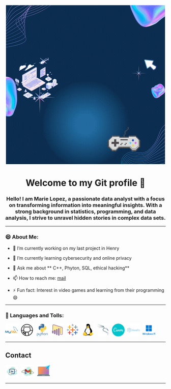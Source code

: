 <div id="header" align="center">
    <img src="Banner_marie/Banner_Marie.gif" alt="Banner Marie" width="500"/>
    <h1 align="center">Welcome to my Git profile 👋</h1>
    <h3 align="center">Hello! I am Marie Lopez, a passionate data analyst with a focus on transforming information into meaningful insights. 
    With a strong background in statistics, programming, and data analysis, I strive to unravel hidden stories in complex data sets.</h3>
</div>


---
###  😄 About Me:

- 🔭 I’m currently working on my last project in Henry

- 🌱 I’m currently learning cybersecurity and online privacy

- 💬 Ask me about ** C++, Phyton, SQL, ethical hacking**

- 📫 How to reach me: [mail](marielopbel231@gmail.com)

- ⚡ Fun fact: Interest in video games and learning from their programming 😄


---
<div align="left" >
    <h3>🔨 Languages and Tolls: </h3>
    <div>
        <img src="https://github.com/devicons/devicon/blob/master/icons/mysql/mysql-original-wordmark.svg" title="MySQL" alt="MySQL" width="40" height="40" />&nbsp;
        <img src="https://github.com/MFLopezBello/MFLopezBello/blob/main/src/icons8-github.gif" title="GitHub" alt="GitHub" width="40" height="40" />&nbsp;
        <img src="https://github.com/devicons/devicon/blob/master/icons/python/python-original-wordmark.svg" title="Python" alt="Phyton" width="40" height="40" />&nbsp;
        <img src="https://github.com/MFLopezBello/MFLopezBello/blob/main/src/icons8-power-bi-64.png" title="Power-BI" alt="Power-BI" width="40" height="40" />&nbsp;
        <img src="https://github.com/MFLopezBello/MFLopezBello/blob/main/src/icons8-software-tableau-48.png" title="Tableau" alt="Tableau" width="40" height="40" />&nbsp;
        <img src="https://github.com/devicons/devicon/blob/master/icons/linux/linux-original.svg" title="Linux" alt="Linux" width="40" height="40" />&nbsp;
        <img src="https://github.com/MFLopezBello/MFLopezBello/blob/main/src/icons8-kali-linux-48.png" title="Kali" alt="Kali" width="40" height="40" />&nbsp;
        <img src="https://github.com/devicons/devicon/blob/master/icons/canva/canva-original.svg" title="Canva" alt="Canva" width="40" height="40" />&nbsp;
        <img src="https://github.com/devicons/devicon/blob/master/icons/numpy/numpy-line-wordmark.svg" title="Numpy" alt="Numpy" width="40" height="40" />&nbsp;
        <img src="https://github.com/devicons/devicon/blob/master/icons/windows11/windows11-original-wordmark.svg" title="Windows" alt="Windows" width="40" height="40" />&nbsp;
</div>
    
---

## Contact
<div style="display: flex; align-items: center;">
  <a href="https://www.linkedin.com/in/marie-lopez-bello-5818b12a9/" style="margin-right: 10px;">
    <img src="https://github.com/MFLopezBello/MFLopezBello/blob/main/src/icons8-linkedin-100.png" alt="LinkedIn" width="40" height="40">
  </a>
    
  <a href="mailto:marielopbel231@gmail.com" style="margin-right: 10px;">
    <img src="https://github.com/MFLopezBello/MFLopezBello/blob/main/src/icons8-gmail-nuevo-100.png" alt="Gmail" width="40" height="40">
  </a>
  
  <a href="mailto:marielopbe@icloud.com" style="margin-right: 10px;">
    <img src="https://github.com/MFLopezBello/MFLopezBello/blob/main/src/icons8-macbook-mail-48.png" alt="Gmail" width="40" height="40">
  </a>
  
</div>

---
